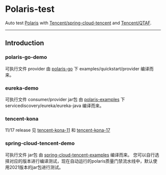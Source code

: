 # Polaris-test
Auto test [Polaris](https://github.com/polarismesh/polaris) with [Tencent/spring-cloud-tencent](https://github.com/Tencent/spring-cloud-tencent.git) and [Tencent/QTAF](https://github.com/Tencent/QTAF.git).

---

## Introduction
### polaris-go-demo
可执行文件 provider 由 [polaris-go](https://github.com/polarismesh/polaris-go) 下 examples/quickstart/provider 编译而来。

### eureka-demo
可执行文件 consumer/provider jar包 由 [polaris-examples](https://github.com/polarismesh/examples) 下 servicediscovery/eureka/eureka-java 编译而来。

### tencent-kona
11/17 release 见 [tencent-kona-11](https://github.com/Tencent/TencentKona-11/releases) 和 [tencent-kona-17](https://github.com/Tencent/TencentKona-17/releases)

### spring-cloud-tencent-demo
可执行文件 jar包 由 [spring-cloud-tencent-examples](https://github.com/Tencent/spring-cloud-tencent/tree/2021.0/spring-cloud-tencent-examples) 编译而来。
您可以自行选择对应的版本进行编译测试，现在自动运行的polaris质量门禁流水线中，默认使用2021版本的jar包进行测试。

